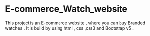 # E-commerce_Watch_website
This project is an E-commerce website , where you can buy Branded watches . It is build by using html , css ,css3 and Bootstrap v5 .
